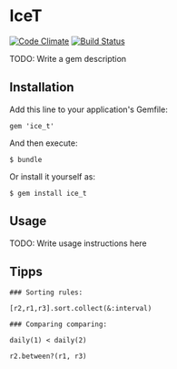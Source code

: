 # IceT

[![Code Climate](https://codeclimate.com/github/XORwell/ice_t.png)](https://codeclimate.com/github/XORwell/ice_t)
[![Build Status](https://travis-ci.org/XORwell/ice_t.png)](https://travis-ci.org/XORwell/ice_t)

TODO: Write a gem description

## Installation

Add this line to your application's Gemfile:

    gem 'ice_t'

And then execute:

    $ bundle

Or install it yourself as:

    $ gem install ice_t

## Usage

TODO: Write usage instructions here


## Tipps

	### Sorting rules:

	[r2,r1,r3].sort.collect(&:interval) 

	### Comparing comparing:

	daily(1) < daily(2)

	r2.between?(r1, r3)
